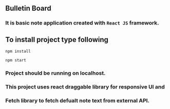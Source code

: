 ## Bulletin Board

### It is basic note application created with `React JS` framework.

## To install project type following

```
npm install
```

```
npm start
```

### Project should be running on localhost.

### This project uses react draggable library for responsive UI and
### Fetch library to fetch defualt note text from external API.

